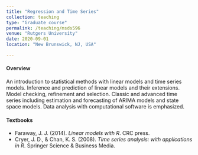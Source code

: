 ```yaml
---
title: "Regression and Time Series"
collection: teaching
type: "Graduate course"
permalink: /teaching/msds596
venue: "Rutgers University"
date: 2020-09-01
location: "New Brunswick, NJ, USA"

---
```


 
 
#### Overview

An introduction to statistical methods with linear models and time series models. Inference and prediction of linear models and their extensions. Model checking, refinement and selection. Classic and advanced time series including estimation and forecasting of ARIMA models and state space models. Data analysis with computational software is emphasized.

#### Textbooks

* Faraway, J. J. (2014). *Linear models with R*. CRC press.
* Cryer, J. D., & Chan, K. S. (2008). *Time series analysis: with applications in R*. Springer Science & Business Media.
